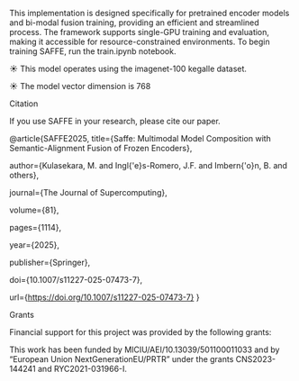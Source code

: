 This implementation is designed specifically for pretrained encoder models and bi-modal fusion training, providing an efficient and streamlined process. The framework supports single-GPU training and evaluation, making it accessible for resource-constrained environments. To begin training SAFFE, run the train.ipynb notebook.

☀️ This model operates using the imagenet-100 kegalle dataset.

☀️ The model vector dimension is 768



Citation

If you use SAFFE in your research, please cite our paper.

@article{SAFFE2025,
  title={Saffe: Multimodal Model Composition with Semantic-Alignment Fusion of Frozen Encoders},
  
  author={Kulasekara, M. and Ingl{\'e}s-Romero, J.F. and Imbern{\'o}n, B. and others},
  
  journal={The Journal of Supercomputing},
  
  volume={81}, 
  
  pages={1114},
  
  year={2025},
  
  publisher={Springer},
  
  doi={10.1007/s11227-025-07473-7},
  
  url={https://doi.org/10.1007/s11227-025-07473-7}
}



Grants

Financial support for this project was provided by the following grants:

This work has been funded by MICIU/AEI/10.13039/501100011033 and by “European Union NextGenerationEU/PRTR” under the grants CNS2023-144241 and RYC2021-031966-I.
